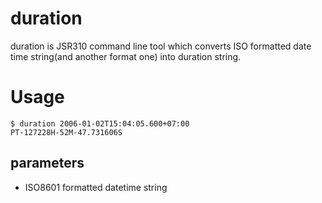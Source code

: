 # duration
duration is JSR310 command line tool which converts ISO formatted date time string(and another format one) into duration string.

Usage
===

```shell session
$ duration 2006-01-02T15:04:05.600+07:00
PT-127228H-52M-47.731606S
```

parameters
---

- ISO8601 formatted datetime string
